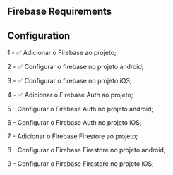 ## Firebase Requirements

## Configuration

1 - ✅ Adicionar o Firebase ao projeto;

2 - ✅ Configurar o firebase no projeto android;

3 - ✅ Configurar o firebase no projeto iOS;

4 - ✅ Adicionar o Firebase Auth ao projeto;

5 - Configurar o Firebase Auth no projeto android;

6 - Configurar o Firebase Auth no projeto iOS;

7 - Adicionar o Firebase Firestore ao projeto;

8 - Configurar o Firebase Firestore no projeto android;

9 - Configurar o Firebase Firestore no projeto iOS;
